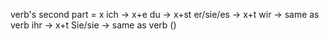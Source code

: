 verb's second part = x
ich -> x+e
du -> x+st
er/sie/es -> x+t
wir -> same as verb
ihr -> x+t
Sie/sie -> same as verb ()

